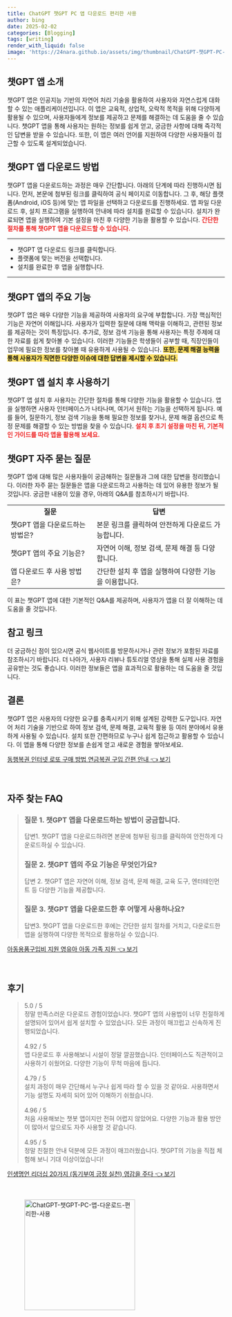 ```yaml
---
title: ChatGPT 챗GPT PC 앱 다운로드 편리한 사용
author: bing
date: 2025-02-02
categories: [Blogging]
tags: [writing]
render_with_liquid: false
image: 'https://24nara.github.io/assets/img/thumbnail/ChatGPT-챗GPT-PC-앱-다운로드-편리한-사용.webp'
---
```



<h2 id='챗GPT_앱_소개'>챗GPT 앱 소개</h2>

<p>챗GPT 앱은 인공지능 기반의 자연어 처리 기술을 활용하여 사용자와 자연스럽게 대화할 수 있는 애플리케이션입니다. 이 앱은 교육적, 상업적, 오락적 목적을 위해 다양하게 활용될 수 있으며, 사용자들에게 정보를 제공하고 문제를 해결하는 데 도움을 줄 수 있습니다. 챗GPT 앱을 통해 사용자는 원하는 정보를 쉽게 얻고, 궁금한 사항에 대해 즉각적인 답변을 받을 수 있습니다. 또한, 이 앱은 여러 언어를 지원하여 다양한 사용자들이 접근할 수 있도록 설계되었습니다.</p>

<h2 id='챗GPT_앱_다운로드_방법'>챗GPT 앱 다운로드 방법</h2>

<p>챗GPT 앱을 다운로드하는 과정은 매우 간단합니다. 아래의 단계에 따라 진행하시면 됩니다. 먼저, 본문에 첨부된 링크를 클릭하여 공식 페이지로 이동합니다. 그 후, 해당 플랫폼(Android, iOS 등)에 맞는 앱 파일을 선택하고 다운로드를 진행하세요. 앱 파일 다운로드 후, 설치 프로그램을 실행하여 안내에 따라 설치를 완료할 수 있습니다. 설치가 완료되면 앱을 실행하여 기본 설정을 마친 후 다양한 기능을 활용할 수 있습니다. <b><span style="color: #ee2323;">간단한 절차를 통해 챗GPT 앱을 다운로드할 수 있습니다.</span></b></p>

<hr />

<ul>
    <li>챗GPT 앱 다운로드 링크를 클릭합니다.</li>
    <li>플랫폼에 맞는 버전을 선택합니다.</li>
    <li>설치를 완료한 후 앱을 실행합니다.</li>
</ul>

<hr />

<h2 id='챗GPT_앱의_주요_기능'>챗GPT 앱의 주요 기능</h2>

<p>챗GPT 앱은 매우 다양한 기능을 제공하여 사용자의 요구에 부합합니다. 가장 핵심적인 기능은 자연어 이해입니다. 사용자가 입력한 질문에 대해 맥락을 이해하고, 관련된 정보를 제공하는 것이 특징입니다. 추가로, 정보 검색 기능을 통해 사용자는 특정 주제에 대한 자료를 쉽게 찾아볼 수 있습니다. 이러한 기능들은 학생들이 공부할 때, 직장인들이 업무에 필요한 정보를 찾아볼 때 유용하게 사용될 수 있습니다. <b><span style="background-color: #ffe066;">또한, 문제 해결 능력을 통해 사용자가 직면한 다양한 이슈에 대한 답변을 제시할 수 있습니다.</span></b></p>

<h2 id='챗GPT_앱_설치후_사용하기'>챗GPT 앱 설치 후 사용하기</h2>

<p>챗GPT 앱 설치 후 사용자는 간단한 절차를 통해 다양한 기능을 활용할 수 있습니다. 앱을 실행하면 사용자 인터페이스가 나타나며, 여기서 원하는 기능을 선택하게 됩니다. 예를 들어, 질문하기, 정보 검색 기능을 통해 필요한 정보를 찾거나, 문제 해결 옵션으로 특정 문제를 해결할 수 있는 방법을 찾을 수 있습니다. <b><span style="color: #ee2323;">설치 후 초기 설정을 마친 뒤, 기본적인 가이드를 따라 앱을 활용해 보세요.</span></b></p>

<h2 id='챗GPT_자주_묻는_질문'>챗GPT 자주 묻는 질문</h2>

<p>챗GPT 앱에 대해 많은 사용자들이 궁금해하는 질문들과 그에 대한 답변을 정리했습니다. 이러한 자주 묻는 질문들은 앱을 다운로드하고 사용하는 데 있어 유용한 정보가 될 것입니다. 궁금한 내용이 있을 경우, 아래의 Q&A를 참조하시기 바랍니다.</p>

<table>
    <tr>
        <td style="text-align: center; height: 17px;"><b>질문</b></td>
        <td style="text-align: center; height: 17px;"><b>답변</b></td>
    </tr>
    <tr>
        <td>챗GPT 앱을 다운로드하는 방법은?</td>
        <td>본문 링크를 클릭하여 안전하게 다운로드 가능합니다.</td>
    </tr>
    <tr>
        <td>챗GPT 앱의 주요 기능은?</td>
        <td>자연어 이해, 정보 검색, 문제 해결 등 다양합니다.</td>
    </tr>
    <tr>
        <td>앱 다운로드 후 사용 방법은?</td>
        <td>간단한 설치 후 앱을 실행하여 다양한 기능을 이용합니다.</td>
    </tr>
</table>

<p>이 표는 챗GPT 앱에 대한 기본적인 Q&A를 제공하며, 사용자가 앱을 더 잘 이해하는 데 도움을 줄 것입니다.</p>

<h2 id='참고_링크'>참고 링크</h2>

<p>더 궁금하신 점이 있으시면 공식 웹사이트를 방문하시거나 관련 정보가 포함된 자료를 참조하시기 바랍니다. 더 나아가, 사용자 리뷰나 튜토리얼 영상을 통해 실제 사용 경험을 공유받는 것도 좋습니다. 이러한 정보들은 앱을 효과적으로 활용하는 데 도움을 줄 것입니다.</p>

<h2 id='결론'>결론</h2>

<p>챗GPT 앱은 사용자의 다양한 요구를 충족시키기 위해 설계된 강력한 도구입니다. 자연어 처리 기술을 기반으로 하여 정보 검색, 문제 해결, 교육적 활용 등 여러 분야에서 유용하게 사용될 수 있습니다. 설치 또한 간편하므로 누구나 쉽게 접근하고 활용할 수 있습니다. 이 앱을 통해 다양한 정보를 손쉽게 얻고 새로운 경험을 쌓아보세요.</p>


<p><a class="click-button" title="동행복권 인터넷 로또 구매 방법 연금복권 구입 간편 안내" href="https://24nara.github.io/posts/%EB%8F%99%ED%96%89%EB%B3%B5%EA%B6%8C-%EC%9D%B8%ED%84%B0%EB%84%B7-%EB%A1%9C%EB%98%90-%EA%B5%AC%EB%A7%A4-%EB%B0%A9%EB%B2%95-%EC%97%B0%EA%B8%88%EB%B3%B5%EA%B6%8C-%EA%B5%AC%EC%9E%85-%EA%B0%84%ED%8E%B8-%EC%95%88%EB%82%B4/" rel="dofollow">동행복권 인터넷 로또 구매 방법 연금복권 구입 간편 안내 👈 보기</a></p><br>
<h2 id='자주_찾는_FAQ'>자주 찾는 FAQ</h2>
<div itemscope="" itemtype="https://schema.org/FAQPage"> 
<blockquote> 
<div itemscope="" itemprop="mainEntity" itemtype="https://schema.org/Question"> 
<h3 itemprop="name">질문 1. 챗GPT 앱을 다운로드하는 방법이 궁금합니다.</h3> 
<div itemscope="" itemprop="acceptedAnswer" itemtype="https://schema.org/Answer"> 
<span itemprop="text"> 
<p>답변1. 챗GPT 앱을 다운로드하려면 본문에 첨부된 링크를 클릭하여 안전하게 다운로드하실 수 있습니다.</p> 
</span> 
</div> 
</div> 
<div itemscope="" itemprop="mainEntity" itemtype="https://schema.org/Question"> 
<h3 itemprop="name">질문 2. 챗GPT 앱의 주요 기능은 무엇인가요?</h3> 
<div itemscope="" itemprop="acceptedAnswer" itemtype="https://schema.org/Answer"> 
<span itemprop="text"> 
<p>답변 2. 챗GPT 앱은 자연어 이해, 정보 검색, 문제 해결, 교육 도구, 엔터테인먼트 등 다양한 기능을 제공합니다.</p> 
</span> 
</div> 
</div> 
<div itemscope="" itemprop="mainEntity" itemtype="https://schema.org/Question"> 
<h3 itemprop="name">질문 3. 챗GPT 앱을 다운로드한 후 어떻게 사용하나요?</h3> 
<div itemscope="" itemprop="acceptedAnswer" itemtype="https://schema.org/Answer"> 
<span itemprop="text"> 
<p>답변3. 챗GPT 앱을 다운로드한 후에는 간단한 설치 절차를 거치고, 다운로드한 앱을 실행하여 다양한 목적으로 활용하실 수 있습니다.</p> 
</span> 
</div> 
</div> 
</blockquote> 
</div>
<p><a class="click-button" title="아동용품구입비 지원 영유아 아동 가족 지원" href="https://24nara.github.io/posts/%EC%95%84%EB%8F%99%EC%9A%A9%ED%92%88%EA%B5%AC%EC%9E%85%EB%B9%84-%EC%A7%80%EC%9B%90-%EC%98%81%EC%9C%A0%EC%95%84-%EC%95%84%EB%8F%99-%EA%B0%80%EC%A1%B1-%EC%A7%80%EC%9B%90/" rel="dofollow">아동용품구입비 지원 영유아 아동 가족 지원 👈 보기</a></p><br>
<h2 id='후기'>후기</h2>
<div itemscope itemtype="https://schema.org/Product">
  <blockquote>
  <div itemprop="review" itemscope itemtype="https://schema.org/Review">
      <div itemprop="reviewRating" itemscope itemtype="https://schema.org/Rating"> <span itemprop="ratingValue">5.0</span> / <span itemprop="bestRating">5</span> </div>
      <span itemprop="reviewBody">정말 만족스러운 다운로드 경험이었습니다. 챗GPT 앱의 사용법이 너무 친절하게 설명되어 있어서 쉽게 설치할 수 있었습니다. 모든 과정이 매끄럽고 신속하게 진행되었습니다.</span>
  </div>
  <br>
  <div itemprop="review" itemscope itemtype="https://schema.org/Review">
      <div itemprop="reviewRating" itemscope itemtype="https://schema.org/Rating"> <span itemprop="ratingValue">4.92</span> / <span itemprop="bestRating">5</span> </div>
      <span itemprop="reviewBody">앱 다운로드 후 사용해보니 시설이 정말 깔끔했습니다. 인터페이스도 직관적이고 사용하기 쉬웠어요. 다양한 기능이 무척 마음에 듭니다.</span>
  </div>
  <br>
  <div itemprop="review" itemscope itemtype="https://schema.org/Review">
      <div itemprop="reviewRating" itemscope itemtype="https://schema.org/Rating"> <span itemprop="ratingValue">4.79</span> / <span itemprop="bestRating">5</span> </div>
      <span itemprop="reviewBody">설치 과정이 매우 간단해서 누구나 쉽게 따라 할 수 있을 것 같아요. 사용하면서 기능 설명도 자세히 되어 있어 이해하기 쉬웠습니다.</span>
  </div>
  <br>
  <div itemprop="review" itemscope itemtype="https://schema.org/Review">
      <div itemprop="reviewRating" itemscope itemtype="https://schema.org/Rating"> <span itemprop="ratingValue">4.96</span> / <span itemprop="bestRating">5</span> </div>
      <span itemprop="reviewBody">처음 사용해보는 챗봇 앱이지만 전혀 어렵지 않았어요. 다양한 기능과 활용 방안이 많아서 앞으로도 자주 사용할 것 같습니다.</span>
  </div>
  <br>
  <div itemprop="review" itemscope itemtype="https://schema.org/Review">
      <div itemprop="reviewRating" itemscope itemtype="https://schema.org/Rating"> <span itemprop="ratingValue">4.95</span> / <span itemprop="bestRating">5</span> </div>
      <span itemprop="reviewBody">정말 친절한 안내 덕분에 모든 과정이 매끄러웠습니다. 챗GPT의 기능을 직접 체험해 보니 기대 이상이었습니다!</span>
  </div>
  </blockquote>
</div>
<p><a class="click-button" title="인생명언 리더십 20가지 (동기부여 긍정 실천) 영감을 주다" href="https://24nara.github.io/posts/%EC%9D%B8%EC%83%9D%EB%AA%85%EC%96%B8-%EB%A6%AC%EB%8D%94%EC%8B%AD-20%EA%B0%80%EC%A7%80-(%EB%8F%99%EA%B8%B0%EB%B6%80%EC%97%AC-%EA%B8%8D%EC%A0%95-%EC%8B%A4%EC%B2%9C)-%EC%98%81%EA%B0%90%EC%9D%84-%EC%A3%BC%EB%8B%A4/" rel="dofollow">인생명언 리더십 20가지 (동기부여 긍정 실천) 영감을 주다 👈 보기</a></p><br>
<figure class="image"><img src="https://24nara.github.io/assets/img/thumbnail/ChatGPT-챗GPT-PC-앱-다운로드-편리한-사용.webp" alt="ChatGPT-챗GPT-PC-앱-다운로드-편리한-사용" width="256" height="256"></figure>